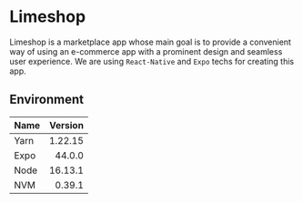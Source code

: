 # Limeshop

Limeshop is a marketplace app whose main goal is to provide a convenient way of using an e-commerce app with a prominent design and seamless user experience. We are using `React-Native` and `Expo` techs for creating this app.

## Environment

| Name      | Version |
| :--- | ---: |
| Yarn  | 1.22.15   |
| Expo  | 44.0.0    |
| Node 	| 16.13.1   | 
| NVM   | 0.39.1 	|